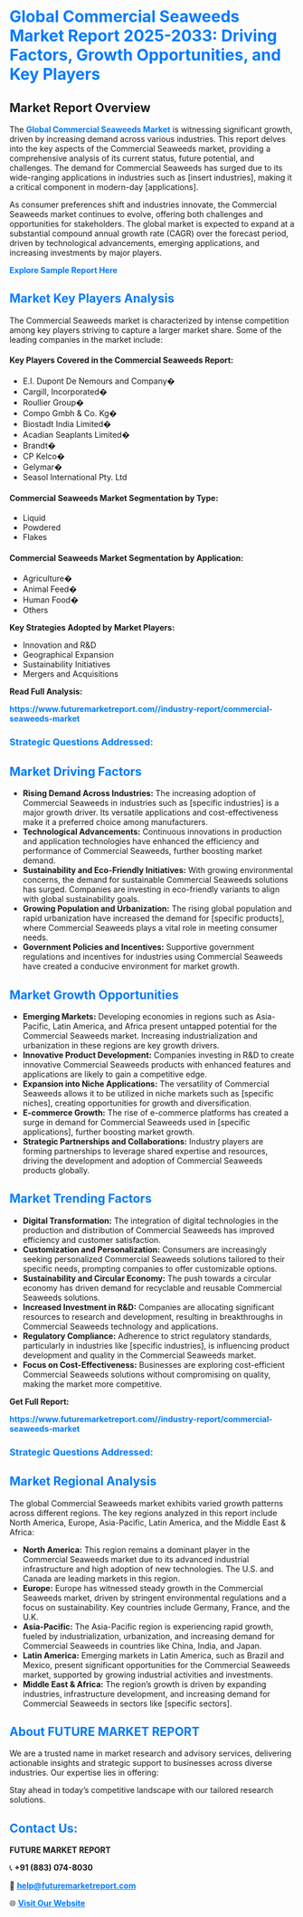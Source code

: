 <h1 style="color: #007BFF;">Global Commercial Seaweeds Market Report 2025-2033: Driving Factors, Growth Opportunities, and Key Players</h1>

<section id="overview">
<h2>Market Report Overview</h2>
<p>The <a href="https://www.futuremarketreport.com//industry-report/commercial-seaweeds-market" style="color: #007BFF; text-decoration: none;"><strong>Global Commercial Seaweeds Market</strong></a> is witnessing significant growth, driven by increasing demand across various industries. This report delves into the key aspects of the Commercial Seaweeds market, providing a comprehensive analysis of its current status, future potential, and challenges. The demand for Commercial Seaweeds has surged due to its wide-ranging applications in industries such as [insert industries], making it a critical component in modern-day [applications].</p>
<p>As consumer preferences shift and industries innovate, the Commercial Seaweeds market continues to evolve, offering both challenges and opportunities for stakeholders. The global market is expected to expand at a substantial compound annual growth rate (CAGR) over the forecast period, driven by technological advancements, emerging applications, and increasing investments by major players.</p>
</section>

<section id="overview">
<p><a href="https://www.futuremarketreport.com//request-sample/reportId=87201" style="color: #007BFF; text-decoration: none;"><strong>Explore Sample Report Here</strong></a></p>
</section>

<section id="key-players">
<h2 style="color: #007BFF;">Market Key Players Analysis</h2>
<p>The Commercial Seaweeds market is characterized by intense competition among key players striving to capture a larger market share. Some of the leading companies in the market include:</p>
<h4>Key Players Covered in the Commercial Seaweeds Report:</h4>
<ul><li>E.I. Dupont De Nemours and Company�</li><li>Cargill, Incorporated�</li><li>Roullier Group�</li><li>Compo Gmbh &amp; Co. Kg�</li><li>Biostadt India Limited�</li><li>Acadian Seaplants Limited�</li><li>Brandt�</li><li>CP Kelco�</li><li>Gelymar�</li><li>Seasol International Pty. Ltd</li></ul>
<h4>Commercial Seaweeds Market Segmentation by Type:</h4>
<ul><li>Liquid</li><li>Powdered</li><li>Flakes</li></ul>

<h4>Commercial Seaweeds Market Segmentation by Application:</h4>
<ul><li>Agriculture�</li><li>Animal Feed�</li><li>Human Food�</li><li>Others</li></ul>
<p><strong>Key Strategies Adopted by Market Players:</strong></p>
<ul>
<li>Innovation and R&D</li>
<li>Geographical Expansion</li>
<li>Sustainability Initiatives</li>
<li>Mergers and Acquisitions</li>
</ul>
</section>

<section>
<p><strong>Read Full Analysis: </strong></p><a href="https://www.futuremarketreport.com//industry-report/commercial-seaweeds-market" style="color: #007BFF; text-decoration: none;"><strong>https://www.futuremarketreport.com//industry-report/commercial-seaweeds-market</strong></a>
<h3 style="color: #007BFF;">Strategic Questions Addressed:</h3>
</section>

<section id="driving-factors">
<h2 style="color: #007BFF;">Market Driving Factors</h2>
<ul>
<li><strong>Rising Demand Across Industries:</strong> The increasing adoption of Commercial Seaweeds in industries such as [specific industries] is a major growth driver. Its versatile applications and cost-effectiveness make it a preferred choice among manufacturers.</li>
<li><strong>Technological Advancements:</strong> Continuous innovations in production and application technologies have enhanced the efficiency and performance of Commercial Seaweeds, further boosting market demand.</li>
<li><strong>Sustainability and Eco-Friendly Initiatives:</strong> With growing environmental concerns, the demand for sustainable Commercial Seaweeds solutions has surged. Companies are investing in eco-friendly variants to align with global sustainability goals.</li>
<li><strong>Growing Population and Urbanization:</strong> The rising global population and rapid urbanization have increased the demand for [specific products], where Commercial Seaweeds plays a vital role in meeting consumer needs.</li>
<li><strong>Government Policies and Incentives:</strong> Supportive government regulations and incentives for industries using Commercial Seaweeds have created a conducive environment for market growth.</li>
</ul>
</section>

<section id="growth-opportunities">
<h2 style="color: #007BFF;">Market Growth Opportunities</h2>
<ul>
<li><strong>Emerging Markets:</strong> Developing economies in regions such as Asia-Pacific, Latin America, and Africa present untapped potential for the Commercial Seaweeds market. Increasing industrialization and urbanization in these regions are key growth drivers.</li>
<li><strong>Innovative Product Development:</strong> Companies investing in R&D to create innovative Commercial Seaweeds products with enhanced features and applications are likely to gain a competitive edge.</li>
<li><strong>Expansion into Niche Applications:</strong> The versatility of Commercial Seaweeds allows it to be utilized in niche markets such as [specific niches], creating opportunities for growth and diversification.</li>
<li><strong>E-commerce Growth:</strong> The rise of e-commerce platforms has created a surge in demand for Commercial Seaweeds used in [specific applications], further boosting market growth.</li>
<li><strong>Strategic Partnerships and Collaborations:</strong> Industry players are forming partnerships to leverage shared expertise and resources, driving the development and adoption of Commercial Seaweeds products globally.</li>
</ul>
</section>

<section id="trending-factors">
<h2 style="color: #007BFF;">Market Trending Factors</h2>
<ul>
<li><strong>Digital Transformation:</strong> The integration of digital technologies in the production and distribution of Commercial Seaweeds has improved efficiency and customer satisfaction.</li>
<li><strong>Customization and Personalization:</strong> Consumers are increasingly seeking personalized Commercial Seaweeds solutions tailored to their specific needs, prompting companies to offer customizable options.</li>
<li><strong>Sustainability and Circular Economy:</strong> The push towards a circular economy has driven demand for recyclable and reusable Commercial Seaweeds solutions.</li>
<li><strong>Increased Investment in R&D:</strong> Companies are allocating significant resources to research and development, resulting in breakthroughs in Commercial Seaweeds technology and applications.</li>
<li><strong>Regulatory Compliance:</strong> Adherence to strict regulatory standards, particularly in industries like [specific industries], is influencing product development and quality in the Commercial Seaweeds market.</li>
<li><strong>Focus on Cost-Effectiveness:</strong> Businesses are exploring cost-efficient Commercial Seaweeds solutions without compromising on quality, making the market more competitive.</li>
</ul>
</section>

<section>
<p><strong>Get Full Report: </strong></p><a href="https://www.futuremarketreport.com//industry-report/commercial-seaweeds-market" style="color: #007BFF; text-decoration: none;"><strong>https://www.futuremarketreport.com//industry-report/commercial-seaweeds-market</strong></a>
<h3 style="color: #007BFF;">Strategic Questions Addressed:</h3>
</section>


<section id="regional-analysis">
<h2 style="color: #007BFF;">Market Regional Analysis</h2>
<p>The global Commercial Seaweeds market exhibits varied growth patterns across different regions. The key regions analyzed in this report include North America, Europe, Asia-Pacific, Latin America, and the Middle East & Africa:</p>
<ul>
<li><strong>North America:</strong> This region remains a dominant player in the Commercial Seaweeds market due to its advanced industrial infrastructure and high adoption of new technologies. The U.S. and Canada are leading markets in this region.</li>
<li><strong>Europe:</strong> Europe has witnessed steady growth in the Commercial Seaweeds market, driven by stringent environmental regulations and a focus on sustainability. Key countries include Germany, France, and the U.K.</li>
<li><strong>Asia-Pacific:</strong> The Asia-Pacific region is experiencing rapid growth, fueled by industrialization, urbanization, and increasing demand for Commercial Seaweeds in countries like China, India, and Japan.</li>
<li><strong>Latin America:</strong> Emerging markets in Latin America, such as Brazil and Mexico, present significant opportunities for the Commercial Seaweeds market, supported by growing industrial activities and investments.</li>
<li><strong>Middle East & Africa:</strong> The region’s growth is driven by expanding industries, infrastructure development, and increasing demand for Commercial Seaweeds in sectors like [specific sectors].</li>
</ul>
</section>

<footer>
<h2 style="color: #007BFF;">About FUTURE MARKET REPORT</h2>
<p>We are a trusted name in market research and advisory services, delivering actionable insights and strategic support to businesses across diverse industries. Our expertise lies in offering:</p>

<p>Stay ahead in today’s competitive landscape with our tailored research solutions.</p>

<h2 style="color: #007BFF;">Contact Us:</h2>
<p><strong>FUTURE MARKET REPORT</strong></p>
<p>📞 <strong>+91 (883) 074-8030</strong></p>
<p>📧 <strong><a href="mailto:help@futuremarketreport.com" style="color: #007BFF;">help@futuremarketreport.com</a></strong></p>
<p>🌐 <strong><a href="https://www.futuremarketreport.com/" style="color: #007BFF;">Visit Our Website</a></strong></p>
</footer>